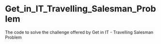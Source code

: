 # Get_in_IT_Travelling_Salesman_Problem
The code to solve the challenge offered by Get in IT - Travelling Salesman Problem
